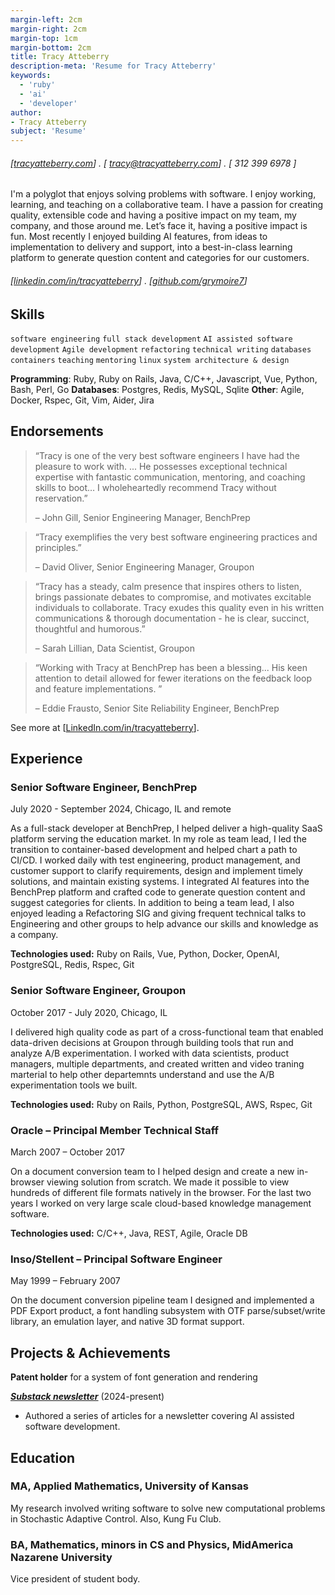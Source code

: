 ```yaml
---
margin-left: 2cm
margin-right: 2cm
margin-top: 1cm
margin-bottom: 2cm
title: Tracy Atteberry
description-meta: 'Resume for Tracy Atteberry'
keywords:
  - 'ruby'
  - 'ai'
  - 'developer'
author:
- Tracy Atteberry
subject: 'Resume'
---
```

###### [[tracyatteberry.com](https://tracyatteberry.com)] . [ tracy@tracyatteberry.com] . [ 312 399 6978 ]

I'm a polyglot that enjoys solving problems with software. I enjoy working, learning, and
teaching on a collaborative team. I have a passion for creating quality, extensible code and
having a positive impact on my team, my company, and those around me. Let’s face it, having
a positive impact is fun. Most recently I enjoyed building AI features, from ideas to
implementation to delivery and support, into a best-in-class learning platform to generate
question content and categories for our customers.

###### [[linkedin.com/in/tracyatteberry](https:://linkedin.com/in/tracyatteberry/)] . [[github.com/grymoire7](https://github.com/grymoire7)]

## Skills

```software engineering```
```full stack development```
```AI assisted software development```
```Agile development```
```refactoring```
```technical writing```
```databases```
```containers```
```teaching```
```mentoring```
```linux```
```system architecture & design```

**Programming**: Ruby, Ruby on Rails, Java, C/C++, Javascript, Vue, Python, Bash, Perl, Go
**Databases**: Postgres, Redis, MySQL, Sqlite
**Other**: Agile, Docker, Rspec, Git, Vim, Aider, Jira

## Endorsements

> “Tracy is one of the very best software engineers I have had the pleasure to work with. ... He
> possesses exceptional technical expertise with fantastic communication, mentoring, and
> coaching skills to boot… I wholeheartedly recommend Tracy without reservation.”
>  
> – John Gill, Senior Engineering Manager, BenchPrep

> “Tracy exemplifies the very best software engineering practices and principles.”
>
> – David Oliver, Senior Engineering Manager, Groupon

> “Tracy has a steady, calm presence that inspires others to listen, brings passionate debates
> to compromise, and motivates excitable individuals to collaborate. Tracy exudes this quality even in
> his written communications & thorough documentation - he is clear, succinct, thoughtful and
> humorous.”
> 
> – Sarah Lillian, Data Scientist, Groupon

> “Working with Tracy at BenchPrep has been a blessing... His keen attention to
> detail allowed for fewer iterations on the feedback loop and feature
> implementations. ”
> 
> – Eddie Frausto, Senior Site Reliability Engineer, BenchPrep

See more at [[LinkedIn.com/in/tracyatteberry](https:://linkedin.com/in/tracyatteberry/)].

## Experience

### Senior Software Engineer, BenchPrep

July 2020 - September 2024, Chicago, IL and remote

As a full-stack developer at BenchPrep, I helped deliver a high-quality SaaS
platform serving the education market. In my role as team lead, I led the
transition to container-based development and helped chart a path to CI/CD. I
worked daily with test engineering, product management, and customer support to
clarify requirements, design and implement timely solutions, and maintain
existing systems. I integrated AI features into the BenchPrep platform and
crafted code to generate question content and suggest categories for clients.
In addition to being a team lead, I also enjoyed leading a Refactoring SIG and
giving frequent technical talks to Engineering and other groups to help advance
our skills and knowledge as a company.

**Technologies used:** Ruby on Rails, Vue, Python, Docker, OpenAI, PostgreSQL, Redis, Rspec, Git


### Senior Software Engineer, Groupon

October 2017 - July 2020, Chicago, IL

I delivered high quality code as part of a cross-functional team that enabled
data-driven decisions at Groupon through building tools that run and analyze
A/B experimentation. I worked with data scientists, product managers, multiple
departments, and created written and video traning marterial to help other
departemnts understand and use the A/B experimentation tools we built.

**Technologies used:** Ruby on Rails, Python, PostgreSQL, AWS, Rspec, Git

### Oracle – Principal Member Technical Staff

March 2007 – October 2017

On a document conversion team to I helped design and create a new in-browser
viewing solution from scratch. We made it possible to view hundreds of
different file formats natively in the browser. For the last two years I worked
on very large scale cloud-based knowledge management software.

**Technologies used:** C/C++, Java, REST, Agile, Oracle DB

### Inso/Stellent – Principal Software Engineer

May 1999 – February 2007

On the document conversion pipeline team I designed and implemented a PDF
Export product, a font handling subsystem with OTF parse/subset/write library,
an emulation layer, and native 3D format support.

## Projects & Achievements

**Patent holder** for a system of font generation and rendering

**[*Substack newsletter*](https://aiassistedproductivity.substack.com/)** (2024-present)

- Authored a series of articles for a newsletter covering AI assisted software development.

## Education

### MA, Applied Mathematics, University of Kansas
My research involved writing software to solve new computational problems in Stochastic Adaptive Control. Also, Kung Fu Club.

### BA, Mathematics, minors in CS and Physics, MidAmerica Nazarene University
Vice president of student body.


